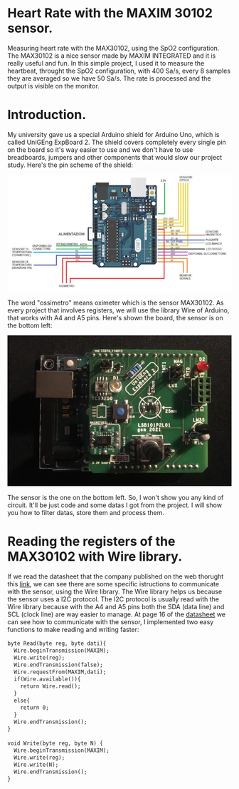 # Heart Rate with the MAXIM 30102 sensor.
  Measuring heart rate with the MAX30102, using the SpO2 configuration. The MAX30102 is a nice sensor made by MAXIM INTEGRATED and it is really useful and fun. In this simple project, I used it to measure the heartbeat, throught the SpO2 configuration, with 400 Sa/s, every 8 samples they are averaged so we have 50 Sa/s. The rate is processed and the output is visible on the monitor.

# Introduction.
My university gave us a special Arduino shield for Arduino Uno, which is called UniGEng ExpBoard 2. The shield covers completely every single pin on the board so it's way easier to use and we don't have to use breadboards, jumpers and other components that would slow our project study. Here's the pin scheme of the shield:

![Image of the board](https://github.com/LucaPredieri/HeartRate30102/blob/main/UniGeExpboard.JPG)

The word "ossimetro" means oximeter which is the sensor MAX30102. As every project that involves registers, we will use the library Wire of Arduino, that works with A4 and A5 pins.
Here's shown the board, the sensor is on the bottom left:

![Image of the board](https://github.com/LucaPredieri/HeartRate30102/blob/main/UnigExpboard2.0.jpeg)

The sensor is the one on the bottom left. So, I won't show you any kind of circuit. It'll be just code and some datas I got from the project. I will show you how to filter datas, store them and process them.

# Reading the registers of the MAX30102 with Wire library. 
If we read the datasheet that the company published on the web thorught this [link](https://datasheets.maximintegrated.com/en/ds/MAX30102.pdf), we can see there are some specific istructions to communicate with the sensor, using the Wire library. The Wire library helps us because the sensor uses a I2C protocol. The I2C protocol is usually read with the Wire library because with the A4 and A5 pins both the SDA (data line) and SCL (clock line) are way easier to manage.
At page 16 of the [datasheet](https://datasheets.maximintegrated.com/en/ds/MAX30102.pdf) we can see how to communicate with the sensor, I implemented two easy functions to make reading and writing faster:
```
byte Read(byte reg, byte dati){
  Wire.beginTransmission(MAXIM);
  Wire.write(reg);
  Wire.endTransmission(false);
  Wire.requestFrom(MAXIM,dati);
  if(Wire.available()){
    return Wire.read();
  }
  else{ 
    return 0;
  }
  Wire.endTransmission();
}

void Write(byte reg, byte N) {
  Wire.beginTransmission(MAXIM);
  Wire.write(reg);
  Wire.write(N);
  Wire.endTransmission(); 
}

```
